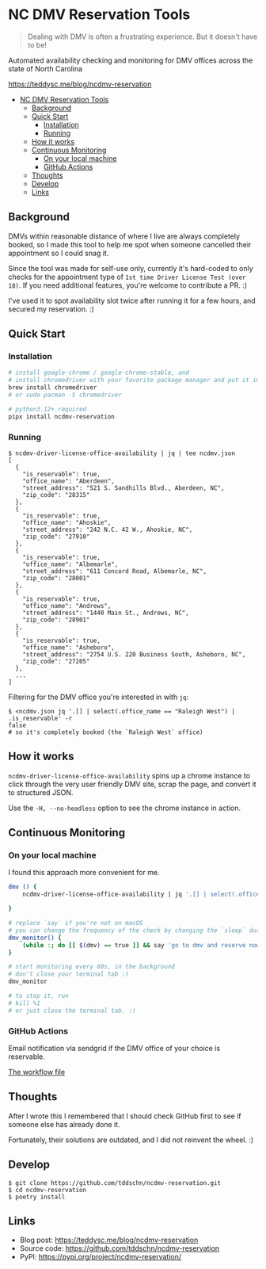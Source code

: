 # NC DMV Reservation Tools

> Dealing with DMV is often a frustrating experience. But it doesn't have to be!

Automated availability checking and monitoring for DMV offices across the state of North Carolina

https://teddysc.me/blog/ncdmv-reservation

- [NC DMV Reservation Tools](#nc-dmv-reservation-tools)
  - [Background](#background)
  - [Quick Start](#quick-start)
    - [Installation](#installation)
    - [Running](#running)
  - [How it works](#how-it-works)
  - [Continuous Monitoring](#continuous-monitoring)
    - [On your local machine](#on-your-local-machine)
    - [GitHub Actions](#github-actions)
  - [Thoughts](#thoughts)
  - [Develop](#develop)
  - [Links](#links)

## Background

DMVs within reasonable distance of where I live are always completely booked, so I made this tool to help me spot when someone cancelled their appointment so I could snag it.

Since the tool was made for self-use only, currently it's hard-coded to only checks for the appointment type of `1st time Driver License Test (over 18)`. If you need additional features, you're welcome to contribute a PR. :)

I've used it to spot availability slot twice after running it for a few hours, and secured my reservation. :)

## Quick Start

### Installation

```bash
# install google-chrome / google-chrome-stable, and
# install chromedriver with your favorite package manager and put it in your $PATH
brew install chromedriver
# or sudo pacman -S chromedriver

# python3.12+ required
pipx install ncdmv-reservation
```

### Running

```
$ ncdmv-driver-license-office-availability | jq | tee ncdmv.json
[
  {
    "is_reservable": true,
    "office_name": "Aberdeen",
    "street_address": "521 S. Sandhills Blvd., Aberdeen, NC",
    "zip_code": "28315"
  },
  {
    "is_reservable": true,
    "office_name": "Ahoskie",
    "street_address": "242 N.C. 42 W., Ahoskie, NC",
    "zip_code": "27910"
  },
  {
    "is_reservable": true,
    "office_name": "Albemarle",
    "street_address": "611 Concord Road, Albemarle, NC",
    "zip_code": "28001"
  },
  {
    "is_reservable": true,
    "office_name": "Andrews",
    "street_address": "1440 Main St., Andrews, NC",
    "zip_code": "28901"
  },
  {
    "is_reservable": true,
    "office_name": "Asheboro",
    "street_address": "2754 U.S. 220 Business South, Asheboro, NC",
    "zip_code": "27205"
  },
  ...
]
```

Filtering for the DMV office you're interested in with `jq`:

```
$ <ncdmv.json jq '.[] | select(.office_name == "Raleigh West") | .is_reservable' -r
false
# so it's completely booked (the `Raleigh West` office)
```



## How it works

`ncdmv-driver-license-office-availability` spins up a chrome instance to click through the very user friendly DMV site, scrap the page, and convert it to structured JSON.

Use the `-H, --no-headless` option to see the chrome instance in action.


## Continuous Monitoring

### On your local machine

I found this approach more convenient for me.

```bash
dmv () {
	ncdmv-driver-license-office-availability | jq '.[] | select(.office_name == "Raleigh West") | .is_reservable' -r

}

# replace `say` if you're not on macOS
# you can change the frequency of the check by changing the `sleep` duration
dmv_monitor() {
	(while :; do [[ $(dmv) == true ]] && say 'go to dmv and reserve now'; sleep 60; done)&
}

# start monitoring every 60s, in the background
# don't close your terminal tab :)
dmv_monitor

# to stop it, run
# kill %1
# or just close the terminal tab. :)
```

### GitHub Actions

Email notification via sendgrid if the DMV office of your choice is reservable.

[The workflow file](https://gist.github.com/tddschn/a3da8a200f3599b29533e02945264d3f)




## Thoughts

After I wrote this I remembered that I should check GitHub first to see if someone else has already done it. 

Fortunately, their solutions are outdated, and I did not reinvent the wheel. :)


## Develop

```
$ git clone https://github.com/tddschn/ncdmv-reservation.git
$ cd ncdmv-reservation
$ poetry install
```

## Links

- Blog post: https://teddysc.me/blog/ncdmv-reservation
- Source code: https://github.com/tddschn/ncdmv-reservation
- PyPI: https://pypi.org/project/ncdmv-reservation/
